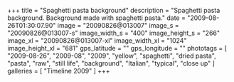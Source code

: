 +++
title = "Spaghetti pasta background"
description = "Spaghetti pasta background. Background made with spaghetti pasta."
date = "2009-08-26T01:30:07.90"
image = "20090826@013007"
image_s = "20090826@013007-s"
image_width_s = "400"
image_height_s = "266"
image_xl = "20090826@013007-xl"
image_width_xl = "1024"
image_height_xl = "681"
gps_latitude = ""
gps_longitude = ""
phototags = [ "2009-08-26", "2009-08", "2009", "yellow", "spaghetti", "dried pasta", "pasta", "raw", "still life", "background", "Italian", "typical", "close up" ]
galleries = [ "Timeline 2009" ]
+++
